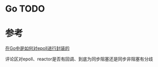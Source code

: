# Go TODO

# 参考
[在Go中是如何对epoll进行封装的](https://zhuanlan.zhihu.com/p/484458312)

评论区对epoll、reactor是否有回调、到底为同步阻塞还是同步非阻塞有分歧